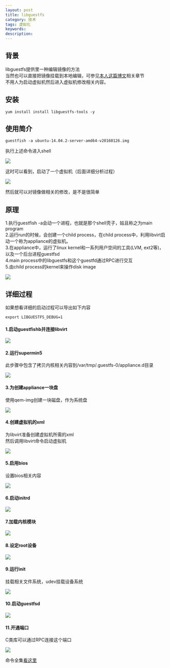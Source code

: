 ```yaml
---
layout: post
title: libguestfs
category: 技术
tags: 虚拟化
keywords: 
description: 
---
```


## 背景 ##

libguestfs提供里一种编辑镜像的方法  
当然也可以直接把镜像挂载到本地编辑，可参见[本人这篇博文](http://www.hanbaoying.com/2016/12/08/qemu-guest-agent.html)相关章节  
不用人为启动虚拟机然后进入虚拟机修改相关内容。  

## 安装 ##

    yum install install libguestfs-tools -y  

## 使用简介 ##


    guestfish -a ubuntu-14.04.2-server-amd64-v20160126.img  

执行上述命令进入shell  

![](http://i.imgur.com/YSBLIeV.png)  


这时可以看到，启动了一个虚拟机（后面详细分析过程）  

![](http://i.imgur.com/9Y7xs3M.png)  

然后就可以对镜像做相关的修改，是不是很简单  

## 原理 ##

1.执行guestfish -a会动一个进程，也就是那个shell壳子，姑且称之为main program  
2.运行run的时候，会创建一个child process，在child process中，利用libvirt启动一个称为appliance的虚拟机。  
3.在appliance中，运行了linux kernel和一系列用户空间的工具(LVM, ext2等)，以及一个后台进程guestfsd  
4.main process中的libguestfs和这个guestfd通过RPC进行交互  
5.由child process的kernel来操作disk image  

![](http://i.imgur.com/3hxLChO.png)  

## 详细过程 ##

如果想看详细的启动过程可以导出如下内容  

    export LIBGUESTFS_DEBUG=1  

#### 1.启动guestfishb并连接libvirt ####

![](http://i.imgur.com/nOq4rDy.png)  

#### 2.运行supermin5 ####  

此步骤中包含了拷贝内核相关内容到/var/tmp/.guestfs-0/appliance.d目录  

![](http://i.imgur.com/DoTydhY.png)  

#### 3.为创建appliance一块盘 ####

使用qem-img创建一块磁盘，作为系统盘  

![](http://i.imgur.com/eIt3QDf.png)  

#### 4.创建虚拟机的xml ####

为libvirt准备创建虚拟机所需的xml  
然后调用libvirt命令启动虚拟机  

![](http://i.imgur.com/gfD2LBP.png)  

#### 5.启用bios ####

设置bios相关内容  

![](http://i.imgur.com/qBUpFml.png)  

#### 6.启动initrd ####

![](http://i.imgur.com/nvLd1BJ.png)

#### 7.加载内核模块 ####

![](http://i.imgur.com/2wwvrUD.png)  

#### 8.设定root设备 ####

![](http://i.imgur.com/gWqXbVs.png)

#### 9.运行init ####

挂载相关文件系统，udev挂载设备系统  

![](http://i.imgur.com/Sv9i2Pp.png)  

#### 10.启动guestfsd ####

![](http://i.imgur.com/wseiPH9.png)

#### 11.开通端口 ####

C类库可以通过RPC连接这个端口  

![](http://i.imgur.com/hIzdrzy.png)


命令全集[看这里](https://rwmj.wordpress.com/2013/03/13/guestfish-now-supports-502-commands/)